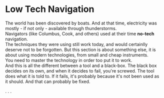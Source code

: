# Low Tech Navigation
The world has been discovered by boats. And at that time, electricity was mostly - if not only - available through thunderstorms.  
Navigators (like Columbus, Cook, and others) used at their time **no-tech** navigation.  
The techniques they were using still work today, and would certainlly deserve not to be forgotten. But this section is about something else, it is about using modern technologies, from small and cheap instruments.  
You need to master the technology in order too put it to work.  
And this is all the different between a tool and a black-box. The black box decides on its own, and when it decides to fail, you're screwed. The tool does what it is told to. If it fails, it's probably because it's not been used as it should. And that can probably be fixed.

. . .
